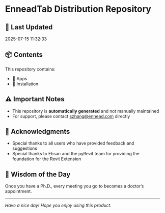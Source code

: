 # EnneadTab Distribution Repository

## 📅 Last Updated
2025-07-15 11:32:33



## 📦 Contents
This repository contains:
- 📂 Apps
- 📂 Installation

## ⚠️ Important Notes
- This repository is **automatically generated** and not manually maintained
- For support, please contact szhang@ennead.com directly

## 🙏 Acknowledgments
- Special thanks to all users who have provided feedback and suggestions
- Special thanks to Ehsan and the pyRevit team for providing the foundation for the Revit Extension

## 💭 Wisdom of the Day
Once you have a Ph.D., every meeting you go to becomes a doctor’s appointment.

---
*Have a nice day! Hope you enjoy using this product.*
